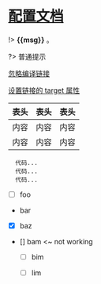 # [配置文档](https://docsify.js.org/#/zh-cn/quickstart)

!>  **{{msg}}** 。

?> 普通提示

[忽略编译链接](/_page/config/config.md ':ignore')

[设置链接的 target 属性](/_page/config/config.md ':target=_blank')

表头|表头|表头
---|:--:|---:
内容|内容|内容
内容|内容|内容

```
  代码...
  代码...
  代码...
```

- [ ] foo
- bar
- [x] baz
- [] bam <~ not working
  - [ ] bim
  - [ ] lim


<script>
  new Vue({
    el: '#main',
    data: { msg: '使用命令docsify serve docs初始化该文档' }
  })
</script>